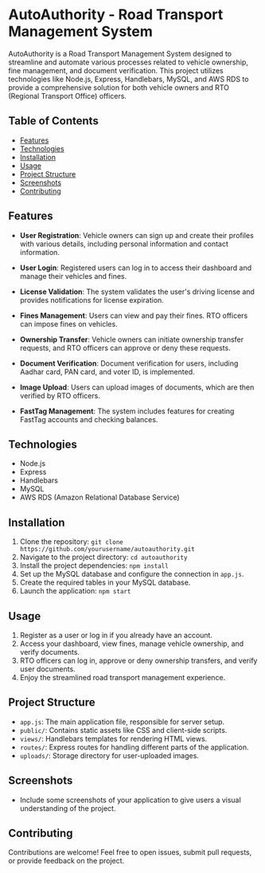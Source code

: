 # AutoAuthority - Road Transport Management System

AutoAuthority is a Road Transport Management System designed to streamline and automate various processes related to vehicle ownership, fine management, and document verification. This project utilizes technologies like Node.js, Express, Handlebars, MySQL, and AWS RDS to provide a comprehensive solution for both vehicle owners and RTO (Regional Transport Office) officers.

## Table of Contents

- [Features](#features)
- [Technologies](#technologies)
- [Installation](#installation)
- [Usage](#usage)
- [Project Structure](#project-structure)
- [Screenshots](#screenshots)
- [Contributing](#contributing)

## Features

- **User Registration**: Vehicle owners can sign up and create their profiles with various details, including personal information and contact information.

- **User Login**: Registered users can log in to access their dashboard and manage their vehicles and fines.

- **License Validation**: The system validates the user's driving license and provides notifications for license expiration.

- **Fines Management**: Users can view and pay their fines. RTO officers can impose fines on vehicles.

- **Ownership Transfer**: Vehicle owners can initiate ownership transfer requests, and RTO officers can approve or deny these requests.

- **Document Verification**: Document verification for users, including Aadhar card, PAN card, and voter ID, is implemented.

- **Image Upload**: Users can upload images of documents, which are then verified by RTO officers.

- **FastTag Management**: The system includes features for creating FastTag accounts and checking balances.

## Technologies

- Node.js
- Express
- Handlebars
- MySQL
- AWS RDS (Amazon Relational Database Service)

## Installation

1. Clone the repository: `git clone https://github.com/yourusername/autoauthority.git`
2. Navigate to the project directory: `cd autoauthority`
3. Install the project dependencies: `npm install`
4. Set up the MySQL database and configure the connection in `app.js`.
5. Create the required tables in your MySQL database.
6. Launch the application: `npm start`

## Usage

1. Register as a user or log in if you already have an account.
2. Access your dashboard, view fines, manage vehicle ownership, and verify documents.
3. RTO officers can log in, approve or deny ownership transfers, and verify user documents.
4. Enjoy the streamlined road transport management experience.

## Project Structure

- `app.js`: The main application file, responsible for server setup.
- `public/`: Contains static assets like CSS and client-side scripts.
- `views/`: Handlebars templates for rendering HTML views.
- `routes/`: Express routes for handling different parts of the application.
- `uploads/`: Storage directory for user-uploaded images.

## Screenshots

- Include some screenshots of your application to give users a visual understanding of the project.

## Contributing

Contributions are welcome! Feel free to open issues, submit pull requests, or provide feedback on the project.
